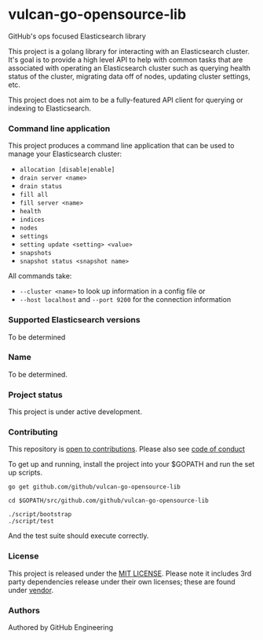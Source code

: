 # vulcan-go-opensource-lib
GitHub's ops focused Elasticsearch library

This project is a golang library for interacting with an Elasticsearch cluster. It's goal is to provide a high level API to help with common tasks that are associated with operating an Elasticsearch cluster such as querying health status of the cluster, migrating data off of nodes, updating cluster settings, etc.

This project does not aim to be a fully-featured API client for querying or indexing to Elasticsearch.

### Command line application

This project produces a command line application that can be used to manage your Elasticsearch cluster:

* `allocation [disable|enable]`
* `drain server <name>`
* `drain status`
* `fill all`
* `fill server <name>`
* `health`
* `indices`
* `nodes`
* `settings`
* `setting update <setting> <value>`
* `snapshots`
* `snapshot status <snapshot name>`

All commands take:
* `--cluster <name>` to look up information in a config file
or
* `--host localhost` and `--port 9200` for the connection information

### Supported Elasticsearch versions

To be determined

### Name

To be determined.

### Project status

This project is under active development.

### Contributing

This repository is [open to contributions](CONTRIBUTING.md). Please also see [code of conduct](CODE_OF_CONDUCT.md)

To get up and running, install the project into your $GOPATH and run the set up scripts.

```
go get github.com/github/vulcan-go-opensource-lib

cd $GOPATH/src/github.com/github/vulcan-go-opensource-lib

./script/bootstrap
./script/test
```

And the test suite should execute correctly.

### License

This project is released under the [MIT LICENSE](LICENSE). Please note it includes 3rd party dependencies release under their own licenses; these are found under [vendor](https://github.com/github/vulcan-go-opensource-lib/tree/master/vendor).

### Authors

Authored by GitHub Engineering
